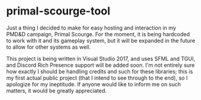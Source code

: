 # primal-scourge-tool

Just a thing I decided to make for easy hosting and interaction in my PMD&D campaign, Primal Scourge. For the moment, it is being hardcoded to work with it and its gameplay system, but it will be expanded in the future to allow for other systems as well.

This project is being written in Visual Studio 2017, and uses SFML and TGUI, and Discord Rich Presence support will be added soon. I'm not entirely sure how exactly I should be handling credits and such for these libraries; this is my first actual public project (that I intend to see through to the end), so I apologize for my ineptitude. If anyone would like to inform me on such matters, it would be greatly appreciated.
